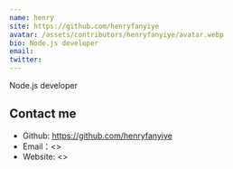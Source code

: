 ```yaml
---
name: henry
site: https://github.com/henryfanyiye
avatar: /assets/contributors/henryfanyiye/avatar.webp
bio: Node.js developer
email: 
twitter: 
---
```


Node.js developer

## Contact me

- Github: <https://github.com/henryfanyiye>
- Email：<>
- Website: <>
